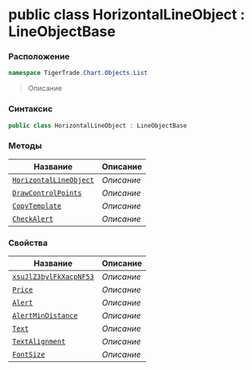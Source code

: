 
# public class HorizontalLineObject : LineObjectBase
### Расположение
```csharp
namespace TigerTrade.Chart.Objects.List
```



> Описание

### Синтаксис
```csharp
public class HorizontalLineObject : LineObjectBase
```


### Методы
| Название | Описание |
| --- | --- |
| [`HorizontalLineObject`](./HorizontalLineObject.cs/Методы/HorizontalLineObject.md) | *Описание* |
| [`DrawControlPoints`](./HorizontalLineObject.cs/Методы/DrawControlPoints.md) | *Описание* |
| [`CopyTemplate`](./HorizontalLineObject.cs/Методы/CopyTemplate.md) | *Описание* |
| [`CheckAlert`](./HorizontalLineObject.cs/Методы/CheckAlert.md) | *Описание* |

### Свойства
| Название | Описание |
| --- | --- |
| [`xsuJlZ3bylFkXacpNF53`](./HorizontalLineObject.cs/Свойства/xsuJlZ3bylFkXacpNF53.md) | *Описание* |
| [`Price`](./HorizontalLineObject.cs/Свойства/Price.md) | *Описание* |
| [`Alert`](./HorizontalLineObject.cs/Свойства/Alert.md) | *Описание* |
| [`AlertMinDistance`](./HorizontalLineObject.cs/Свойства/AlertMinDistance.md) | *Описание* |
| [`Text`](./HorizontalLineObject.cs/Свойства/Text.md) | *Описание* |
| [`TextAlignment`](./HorizontalLineObject.cs/Свойства/TextAlignment.md) | *Описание* |
| [`FontSize`](./HorizontalLineObject.cs/Свойства/FontSize.md) | *Описание* |



